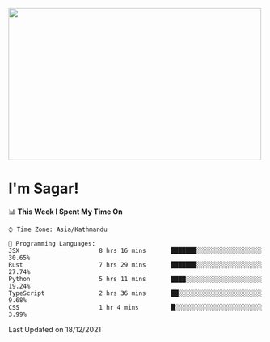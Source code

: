 
<img src="https://media.giphy.com/media/3ornk57KwDXf81rjWM/giphy.gif" width="500" height="300" frameBorder="0" class="giphy-embed" allowFullScreen></img>

#   I'm Sagar!

<!--START_SECTION:waka-->
📊 **This Week I Spent My Time On** 

```text
⌚︎ Time Zone: Asia/Kathmandu

💬 Programming Languages: 
JSX                      8 hrs 16 mins       ███████░░░░░░░░░░░░░░░░░░   30.65% 
Rust                     7 hrs 29 mins       ███████░░░░░░░░░░░░░░░░░░   27.74% 
Python                   5 hrs 11 mins       ████░░░░░░░░░░░░░░░░░░░░░   19.24% 
TypeScript               2 hrs 36 mins       ██░░░░░░░░░░░░░░░░░░░░░░░   9.68% 
CSS                      1 hr 4 mins         █░░░░░░░░░░░░░░░░░░░░░░░░   3.99%

```


 Last Updated on 18/12/2021
<!--END_SECTION:waka-->
